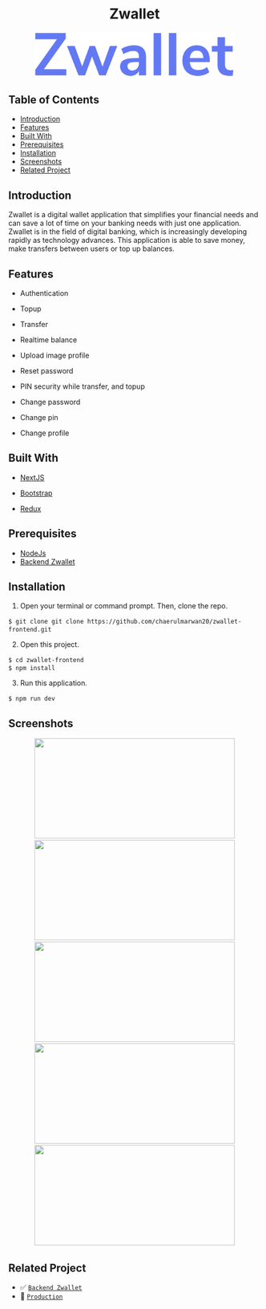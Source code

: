 <h1 align="center">Zwallet</h1>
<p align="center">
  <a href="https://zwallet-banking.vercel.app/" target="_blank"><img src="./public/images/Zwallet.png" width="400" alt="Zwallet" border="0" /></a>
</p>

## Table of Contents

- [Introduction](#introduction)
- [Features](#features)
- [Built With](#built-with)
- [Prerequisites](#prerequisites)
- [Installation](#installation)
- [Screenshots](#screenshots)
- [Related Project](#related-project)

## Introduction

Zwallet is a digital wallet application that simplifies your financial needs and can save a lot of time on your banking needs with just one application. Zwallet is in the field of digital banking, which is increasingly developing rapidly as technology advances. This application is able to save money, make transfers between users or top up balances.

## Features

- Authentication

- Topup

- Transfer

- Realtime balance

- Upload image profile

- Reset password

- PIN security while transfer, and topup

- Change password

- Change pin

- Change profile

## Built With

- [NextJS](https://nextjs.org/)

- [Bootstrap](https://getbootstrap.com/)

- [Redux](https://redux.js.org/)

## Prerequisites

- [NodeJs](https://nodejs.org/en/download/)
- [Backend Zwallet](https://github.com/chaerulmarwan20/zwallet-backend)

## Installation

1. Open your terminal or command prompt. Then, clone the repo.

```
$ git clone git clone https://github.com/chaerulmarwan20/zwallet-frontend.git
```

2. Open this project.

```
$ cd zwallet-frontend
$ npm install
```

3. Run this application.

```
$ npm run dev
```

## Screenshots

<p align="center">
  <span>
    <img width="400" height="200" src="https://user-images.githubusercontent.com/76175402/119290562-ee977c00-bc76-11eb-81f6-0eb3a44ecb90.png">   
    <img width="400" height="200" src="https://user-images.githubusercontent.com/76175402/119290561-edfee580-bc76-11eb-9ab1-4912043d722a.png">   
    <img width="400" height="200" src="https://user-images.githubusercontent.com/76175402/119290560-ed664f00-bc76-11eb-84d5-f4442cf723ad.png">   
    <img width="400" height="200" src="https://user-images.githubusercontent.com/76175402/119290558-eccdb880-bc76-11eb-97e8-b5a6b818b3f0.png">
    <img width="400" height="200" src="https://user-images.githubusercontent.com/76175402/119290546-e9d2c800-bc76-11eb-9d8b-f23d4b009793.png">
  </span>
</p>

## Related Project

- :white_check_mark: [`Backend Zwallet`](https://github.com/chaerulmarwan20/zwallet-backend)
- :rocket: [`Production`](https://zwallet-banking.vercel.app/)
